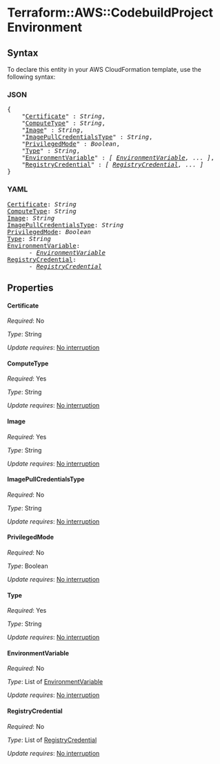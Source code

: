 # Terraform::AWS::CodebuildProject Environment

## Syntax

To declare this entity in your AWS CloudFormation template, use the following syntax:

### JSON

<pre>
{
    "<a href="#certificate" title="Certificate">Certificate</a>" : <i>String</i>,
    "<a href="#computetype" title="ComputeType">ComputeType</a>" : <i>String</i>,
    "<a href="#image" title="Image">Image</a>" : <i>String</i>,
    "<a href="#imagepullcredentialstype" title="ImagePullCredentialsType">ImagePullCredentialsType</a>" : <i>String</i>,
    "<a href="#privilegedmode" title="PrivilegedMode">PrivilegedMode</a>" : <i>Boolean</i>,
    "<a href="#type" title="Type">Type</a>" : <i>String</i>,
    "<a href="#environmentvariable" title="EnvironmentVariable">EnvironmentVariable</a>" : <i>[ <a href="environment-environmentvariable.md">EnvironmentVariable</a>, ... ]</i>,
    "<a href="#registrycredential" title="RegistryCredential">RegistryCredential</a>" : <i>[ <a href="environment-registrycredential.md">RegistryCredential</a>, ... ]</i>
}
</pre>

### YAML

<pre>
<a href="#certificate" title="Certificate">Certificate</a>: <i>String</i>
<a href="#computetype" title="ComputeType">ComputeType</a>: <i>String</i>
<a href="#image" title="Image">Image</a>: <i>String</i>
<a href="#imagepullcredentialstype" title="ImagePullCredentialsType">ImagePullCredentialsType</a>: <i>String</i>
<a href="#privilegedmode" title="PrivilegedMode">PrivilegedMode</a>: <i>Boolean</i>
<a href="#type" title="Type">Type</a>: <i>String</i>
<a href="#environmentvariable" title="EnvironmentVariable">EnvironmentVariable</a>: <i>
      - <a href="environment-environmentvariable.md">EnvironmentVariable</a></i>
<a href="#registrycredential" title="RegistryCredential">RegistryCredential</a>: <i>
      - <a href="environment-registrycredential.md">RegistryCredential</a></i>
</pre>

## Properties

#### Certificate

_Required_: No

_Type_: String

_Update requires_: [No interruption](https://docs.aws.amazon.com/AWSCloudFormation/latest/UserGuide/using-cfn-updating-stacks-update-behaviors.html#update-no-interrupt)

#### ComputeType

_Required_: Yes

_Type_: String

_Update requires_: [No interruption](https://docs.aws.amazon.com/AWSCloudFormation/latest/UserGuide/using-cfn-updating-stacks-update-behaviors.html#update-no-interrupt)

#### Image

_Required_: Yes

_Type_: String

_Update requires_: [No interruption](https://docs.aws.amazon.com/AWSCloudFormation/latest/UserGuide/using-cfn-updating-stacks-update-behaviors.html#update-no-interrupt)

#### ImagePullCredentialsType

_Required_: No

_Type_: String

_Update requires_: [No interruption](https://docs.aws.amazon.com/AWSCloudFormation/latest/UserGuide/using-cfn-updating-stacks-update-behaviors.html#update-no-interrupt)

#### PrivilegedMode

_Required_: No

_Type_: Boolean

_Update requires_: [No interruption](https://docs.aws.amazon.com/AWSCloudFormation/latest/UserGuide/using-cfn-updating-stacks-update-behaviors.html#update-no-interrupt)

#### Type

_Required_: Yes

_Type_: String

_Update requires_: [No interruption](https://docs.aws.amazon.com/AWSCloudFormation/latest/UserGuide/using-cfn-updating-stacks-update-behaviors.html#update-no-interrupt)

#### EnvironmentVariable

_Required_: No

_Type_: List of <a href="environment-environmentvariable.md">EnvironmentVariable</a>

_Update requires_: [No interruption](https://docs.aws.amazon.com/AWSCloudFormation/latest/UserGuide/using-cfn-updating-stacks-update-behaviors.html#update-no-interrupt)

#### RegistryCredential

_Required_: No

_Type_: List of <a href="environment-registrycredential.md">RegistryCredential</a>

_Update requires_: [No interruption](https://docs.aws.amazon.com/AWSCloudFormation/latest/UserGuide/using-cfn-updating-stacks-update-behaviors.html#update-no-interrupt)

